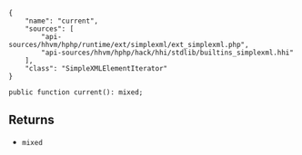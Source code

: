 ``` yamlmeta
{
    "name": "current",
    "sources": [
        "api-sources/hhvm/hphp/runtime/ext/simplexml/ext_simplexml.php",
        "api-sources/hhvm/hphp/hack/hhi/stdlib/builtins_simplexml.hhi"
    ],
    "class": "SimpleXMLElementIterator"
}
```




``` Hack
public function current(): mixed;
```




## Returns




+ ` mixed `
<!-- HHAPIDOC -->
